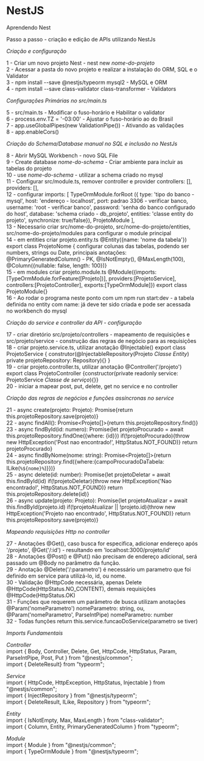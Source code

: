 # NestJS
Aprendendo Nest

<p>
Passo a passo - criação e edição de APIs utilizando NestJs

*Criação e configuração*

1 - Criar um novo projeto Nest - nest new *nome-do-projeto* <br>
2 - Acessar a pasta do novo projeto e realizar a instalação do ORM, SQL e o Validator <br>
3 - npm install --save @nestjs/typeorm mysql2 - MySQL e ORM <br>
4 - npm install --save class-validator class-transformer - Validators <br>

*Configurações Primárias no src/main.ts*

5 - src/main.ts - Modificar o fuso-horário e Habilitar o validator <br>
6 - process.env.TZ = '-03:00' - Ajustar o fuso-horário ao do Brasil <br>
7 - app.useGlobalPipes(new ValidationPipe()) - Ativando as validações <br>
8 - app.enableCors() <br>

*Criação do Schema/Database manual no SQL e inclusão no NestJs*

8 - Abrir MySQL Workbench - novo SQL File <br>
9 - Create database *nome-do-schema* - Criar ambiente para incluir as tabelas do projeto <br>
10 - use *nome-do-schema* - utilizar a schema criado no mysql <br>
11 - Configurar src/module.ts, remover controller e provider controllers: [], providers: [], <br>
12 - configurar imports: [ TypeOrmModule.forRoot ({ type: 'tipo do banco - mysql', host: 'endereço - localhost', port: padrao 3306 - verificar banco, username: 'root - verificar banco', password: 'senha do banco configurado do host', database: 'schema criado - db_projeto', entities: 'classe entity do projeto', synchronize: true/false}), ProjetoModule ], <br>
13 - Necessario criar src/nome-do-projeto, src/nome-do-projeto/entities, src/nome-do-projeto/modules para configurar o module principal <br>
14 - em entities criar projeto.entity.ts @Entity({name: 'nome da tabela'}) export class ProjetoNome { configurar colunas das tabelas, podendo ser numbers, strings ou Date, principais anotações: @PrimaryGeneratedColumn() - PK, @IsNotEmpty(), @MaxLength(100), @Column({nullable: false, length: 100})} <br>
15 - em modules criar projeto.module.ts @Module({imports:[TypeOrmModule.forFeature([Projeto])], providers:[ProjetoService], controllers:[ProjetoController], exports:[TypeOrmModule]}) export class ProjetoModule{}<br>
16 - Ao rodar o programa neste ponto com um npm run start:dev - a tabela definida no entity com name: já deve ter sido criada e pode ser acessada no workbench do mysql<br>

*Criação do service e controller da API - configuração*

17 - criar diretório src/projeto/controllers - mapeamento de requisições e src/projeto/service - construção das regras de negócio para as requisições<br>
18 - criar projeto.service.ts, utilizar anotação @Injectable() export class ProjetoService { construtor(@InjectableRepository(Projeto *Classe Entity*) private projetoRepository: Repository<Projeto>){} }<br>
19 - criar projeto.controller.ts, utilizar anotação @Controller('/projeto') export class ProjetoController {constructor(private readonly service: ProjetoService *Classe de serviço*){}}<br>
20 - iniciar a mapear post, put, delete, get no service e no controller<br>

*Criação das regras de negócios e funções assíncronas no service*

21 - async create(projeto: Projeto): Promise<Projeto>{return this.projetoRepository.save(projeto)}<br>
22 - async findAll(): Promise<Projeto[]>{return this.projetoRepository.find()}<br>
23 - async findById(id: numero): Promise<Projeto>{let projetoProcurado = await this.projetoRepository.findOne({where: {id}}) if(!projetoProcurado){throw new HttpException('Post nao encontrado!', HttpStatus.NOT_FOUND)} return projetoProcurado}<br>
24 - async findByNome(nome: string): Promise<Projeto[]>{return this.projetoRepository.find({where:{campoProcuradoDaTabela: ILike(`%${nome}%`)}})}<br>
25 - async delete(id: number): Promise<DeleteResult>{let projetoDeletar = await this.findById(id) if(!projetoDeletar){throw new HttpException('Nao encontrado!', HttpStatus.NOT_FOUND)} return this.projetoRepository.delete(id)}<br>
26 - async update(projeto: Projeto): Promise<Projeto>{let projetoAtualizar = await this.findById(projeto.id) if(!projetoAtualizar || !projeto.id){throw new HttpException('Projeto nao encontrado', HttpStatus.NOT_FOUND)} return this.projetoRepository.save(projeto)}<br>

*Mapeando requisições Http no controller*

27 - Anotações @Get(), caso busca for especifica, adicionar endereço após '/projeto', @Get('/:id') - resultando em 'localhost:3000/projeto/id'<br>
28 - Anotações @Post() e @Put() não precisam de endereço adicional, será passado um @Body no parâmetro da função.<br>
29 - Anotação @Delete('/:parametro') é necessário um parametro que foi definido em service para utilizá-lo, id, ou nome.<br>
30 - Validação @HttpCode necessária, apenas Delete @HttpCode(HttpStatus.NO_CONTENT), demais requisições @HttpCode(HttpStatus.OK)<br>
31 - Funções que requerem um parâmetro de busca utilizam anotações @Param('nomeParametro') nomeParametro: string, ou, @Param('nomeParametro', ParseIntPipe) nomeParametro: number<br>
32 - Todas funções return this.service.funcaoDoService(parametro se tiver)<br>

*Imports Fundamentais*

*Controller*<br>
import { Body, Controller, Delete, Get, HttpCode, HttpStatus, Param, ParseIntPipe, Post, Put } from "@nestjs/common";<br>
import { DeleteResult} from "typeorm";<br>

*Service*<br>
import { HttpCode, HttpException, HttpStatus, Injectable } from "@nestjs/common";<br>
import { InjectRepository } from "@nestjs/typeorm";<br>
import { DeleteResult, ILike, Repository } from "typeorm";<br>

*Entity*<br>
import { IsNotEmpty, Max, MaxLength } from "class-validator";<br>
import { Column, Entity, PrimaryGeneratedColumn } from "typeorm";<br>

*Module* <br>
import { Module } from "@nestjs/common";<br>
import { TypeOrmModule } from "@nestjs/typeorm";<br>
</p>
